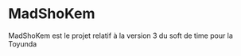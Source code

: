 MadShoKem
=========

MadShoKem est le projet relatif à la version 3 du soft de time pour la Toyunda
